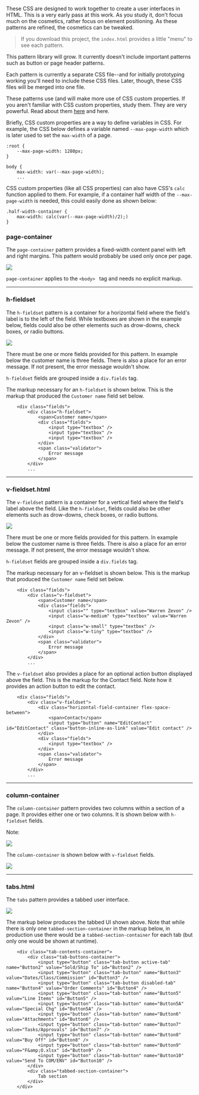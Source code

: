 These CSS are designed to work together to create a user interfaces in HTML. This is a very early pass at this work. As you study it, don't focus much on the cosmetics, rather focus on element positioning. As these patterns are refined, the cosmetics can be tweaked. 

> If you download this project, the `index.html` provides a little "menu" to see each pattern. 

This pattern library will grow. It currently doesn't include important patterns such as button or page header patterns. 

Each pattern is currently a separate CSS file--and for initially prototyping working you'll need to include these CSS files. Later, though, these CSS files will be merged into one file. 

These patterns use (and will make more use of CSS custom properties. If you aren't familiar with CSS custom properties, study them. They are very powerful. Read about them [here](https://asna.com/us/tech/kb/doc/css-custom-props) and here[](https://developer.mozilla.org/en-US/docs/Web/CSS/--*).

Briefly, CSS custom properties are a way to define variables in CSS. For example, the CSS below defines a variable named `--max-page-width` which is later used to set the `max-width` of a page. 

    :root {
        --max-page-width: 1280px;
    }

    body {
        max-width: var(--max-page-width);
        ...

CSS custom properties (like all CSS properties) can also have CSS's `calc` function applied to them. For example, if a container half width of the `--max-page-width` is needed, this could easily done as shown below:

    .half-width-container {
        max-width: calc(var(--max-page-width)/2);)
    }

### page-container

The `page-container` pattern provides a fixed-width content panel with left and right margins. This pattern would probably be used only once per page.

![](https://asna.com/filebin/marketing/IRlKZRtvtv.png)

`page-container` applies to the `<body> ` tag and needs no explicit markup. 

---

### h-fieldset

The `h-fieldset` pattern is a container for a horizontal field where the field's label is to the left of the field. While textboxes are shown in the example below, fields could also be other elements such as drow-downs, check boxes, or radio buttons. 

![](https://asna.com/filebin/marketing/j0AXgD0oOP.png)

There must be one or more fields provided for this pattern. In example below the customer name is three fields. There is also a place for an error message. If not present, the error message wouldn't show.

`h-fieldset` fields are grouped inside a `div.fields` tag. 

The markup necessary for an `h-fieldset` is shown below. This is the markup that produced the `Customer name` field set below.

```
    <div class="fields">
        <div class="h-fieldset">
            <span>Customer name</span>
            <div class="fields">
                <input type="textbox" />
                <input type="textbox" />
                <input type="textbox" />
            </div>
            <span class="validator">
                Error message
            </span>
        </div>
        ...        
```

---

### v-fieldset.html

The `v-fieldset` pattern is a container for a vertical field where the field's label above the field. Like the `h-fieldset`, fields could also be other elements such as drow-downs, check boxes, or radio buttons. 

![](https://asna.com/filebin/marketing/orAuBOvGGW.png)

There must be one or more fields provided for this pattern. In example below the customer name is three fields. There is also a place for an error message. If not present, the error message wouldn't show.

`h-fieldset` fields are grouped inside a `div.fields` tag. 

The markup necessary for an v-fieldset is shown below. This is the markup that produced the `Customer name` field set below.

```
    <div class="fields">    
        <div class="v-fieldset">
            <span>Customer name</span>
            <div class="fields">
                <input class="" type="textbox" value="Warren Zevon" />
                <input class="w-medium" type="textbox" value="Warren Zevon" />
                <input class="w-small" type="textbox" />
                <input class="w-tiny" type="textbox" />
            </div>
            <span class="validator">
                Error message
            </span>
        </div>
        ...
```
The `v-fieldset` also provides a place for an optional action button displayed above the field. This is the markup for the Contact field. Note how it provides an action button to edit the contact. 

```
    <div class="fields">
        <div class="v-fieldset">
            <div class="horizontal-field-container flex-space-between">
                <span>Contact</span>
                <input type="button" name="EditContact" id="EditContact" class="button-inline-as-link" value="Edit contact" />
            </div>
            <div class="fields">
                <input type="textbox" />
            </div>
            <span class="validator">
                Error message
            </span>
        </div>
        ...
```

---

### column-container
The `column-container` pattern provides two columns within a section of a page. It provides either one or two columns. It is shown below with `h-fieldset` fields.

Note: 

![](https://asna.com/filebin/marketing/n8qv8vUjPw.png)

The `column-container` is shown below with `v-fieldset` fields.

![](https://asna.com/filebin/marketing/dXnKfRk2rX.png)

---

### tabs.html

The `tabs` pattern provides a tabbed user interface. 

![](https://asna.com/filebin/marketing/Q5kP87ExyZ.png)

The markup below produces the tabbed UI shown above. Note that while there is only one `tabbed-section-container` in the markup below, in production use there would be a `tabbed-section-container` for each tab (but only one would be shown at runtime).

```
    <div class="tab-contents-container">
        <div class="tab-buttons-container">
            <input type="button" class="tab-button active-tab" name="Button2" value="Sold/Ship To" id="Button2" />
            <input type="button" class="tab-button" name="Button3" value="Dates/Class/Commission" id="Button3" />
            <input type="button" class="tab-button disabled-tab" name="Button4" value="Order Comments" id="Button4" />
            <input type="button" class="tab-button" name="Button5" value="Line Items" id="Button5" />
            <input type="button" class="tab-button" name="Button5A" value="Special Chg" id="Button5A" />
            <input type="button" class="tab-button" name="Button6" value="Attachments" id="Button6" />
            <input type="button" class="tab-button" name="Button7" value="Tasks/Approvals" id="Button7" />
            <input type="button" class="tab-button" name="Button8" value="Buy Off" id="Button8" />
            <input type="button" class="tab-button" name="Button9" value="F&amp;O.xlsx" id="Button9" />
            <input type="button" class="tab-button" name="Button10" value="Send To COM/ENV" id="Button10" />
        </div>
        <div class="tabbed-section-container">
            Tab section
        </div>
    </div>
```

